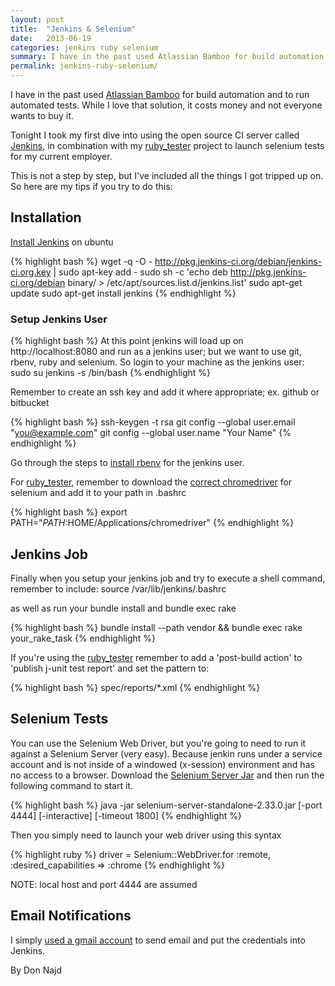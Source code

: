```yaml
---
layout: post
title:  "Jenkins & Selenium"
date:   2013-06-19
categories: jenkins ruby selenium
summary: I have in the past used Atlassian Bamboo for build automation and to run automated tests. While I love that solution, it costs money and not everyone wants to buy it. 
permalink: jenkins-ruby-selenium/
---
```

I have in the past used [Atlassian Bamboo](https://www.atlassian.com/software/bamboo) for build automation and to run automated tests. While I love that solution, it costs money and not everyone wants to buy it. 

Tonight I took my first dive into using the open source CI server called [Jenkins](http://jenkins-ci.org/), in combination with my [ruby_tester](https://github.com/dnajd/ruby_tester) project to launch selenium tests for my current employer.

This is not a step by step, but I've included all the things I got tripped up on. So here are my tips if you try to do this:

## Installation

[Install Jenkins](https://wiki.jenkins-ci.org/display/JENKINS/Installing+Jenkins+on+Ubuntu) on ubuntu

{% highlight bash %}
wget -q -O - http://pkg.jenkins-ci.org/debian/jenkins-ci.org.key | sudo apt-key add -
sudo sh -c 'echo deb http://pkg.jenkins-ci.org/debian binary/ > /etc/apt/sources.list.d/jenkins.list'
sudo apt-get update
sudo apt-get install jenkins
{% endhighlight %}

### Setup Jenkins User

{% highlight bash %}
At this point jenkins will load up on http://localhost:8080 and run as a jenkins user; but we want to use git, rbenv, ruby and selenium. So login to your machine as the jenkins user:
sudo su jenkins -s /bin/bash
{% endhighlight %}


Remember to create an ssh key and add it where appropriate; ex. github or bitbucket

{% highlight bash %}
ssh-keygen -t rsa
git config --global user.email "you@example.com"
git config --global user.name "Your Name"
{% endhighlight %}

Go through the steps to [install rbenv](/ubuntu/rbenv/ruby/bundler/2013/02/10/rbenv-ubuntu-bundler.html) for the jenkins user.

For [ruby_tester](https://github.com/dnajd/ruby_tester), remember to download the [correct chromedriver](http://chromedriver.storage.googleapis.com/index.html) for selenium and add it to your path in .bashrc

{% highlight bash %}
export PATH="$PATH:$HOME/Applications/chromedriver"
{% endhighlight %}

## Jenkins Job

Finally when you setup your jenkins job and try to execute a shell command, remember to include:
source /var/lib/jenkins/.bashrc 

as well as run your bundle install and bundle exec rake

{% highlight bash %}
bundle install --path vendor && bundle exec rake your_rake_task
{% endhighlight %}

If you're using the [ruby_tester](https://github.com/dnajd/ruby_tester) remember to add a 'post-build action' to 'publish j-unit test report' and set the pattern to:

{% highlight bash %}
spec/reports/*.xml
{% endhighlight %}

## Selenium Tests

You can use the Selenium Web Driver, but you're going to need to run it against a Selenium Server (very easy). Because jenkin runs under a service account and is not inside of a windowed (x-session) environment and has no access to a browser. Download the [Selenium Server Jar](http://docs.seleniumhq.org/download/) and then run the following command to start it.

{% highlight bash %}
java -jar selenium-server-standalone-2.33.0.jar [-port 4444] [-interactive] [-timeout 1800]
{% endhighlight %}

Then you simply need to launch your web driver using this syntax

{% highlight ruby %}
driver = Selenium::WebDriver.for :remote, :desired_capabilities => :chrome
{% endhighlight %}

NOTE: local host and port 4444 are assumed

## Email Notifications
I simply [used a gmail account](http://lifehacker.com/111166/how-to-use-gmail-as-your-smtp-server) to send email and put the credentials into Jenkins.

By Don Najd